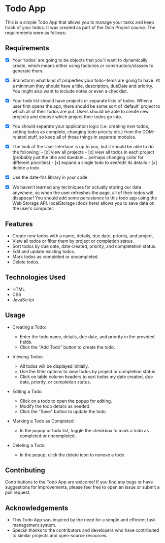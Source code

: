# Todo App

This is a simple Todo App that allows you to manage your tasks and keep track of your todos. 
It was created as part of the Odin Project course. The requirements were as follows:

## Requirements
- [x] Your ‘todos’ are going to be objects that you’ll want to dynamically create, which means either using factories or constructors/classes to generate them.
- [x] Brainstorm what kind of properties your todo-items are going to have. At a minimum they should have a title, description, dueDate and priority. You might also want to include notes or even a checklist.
- [x] Your todo list should have projects or separate lists of todos. When a user first opens the app, there should be some sort of ‘default’ project to which all of their todos are put. Users should be able to create new projects and choose which project their todos go into.
- [x] You should separate your application logic (i.e. creating new todos, setting todos as complete, changing todo priority etc.) from the DOM-related stuff, so keep all of those things in separate modules.
- [x] The look of the User Interface is up to you, but it should be able to do the following:
      - [x] view all projects
      - [x] view all todos in each project (probably just the title and duedate… perhaps changing color for different priorities)
      - [x] expand a single todo to see/edit its details
      - [x] delete a todo

- [x] Use the date-fns library in your code.
- [x] We haven’t learned any techniques for actually storing our data anywhere, so when the user refreshes the page, all of their todos will disappear! You should add some persistence to this todo app using the Web Storage API. localStorage (docs here) allows you to save data on the user’s computer. 

## Features

- Create new todos with a name, details, due date, priority, and project.
- View all todos or filter them by project or completion status.
- Sort todos by due date, date created, priority, and completetion status.
- Edit and update existing todos.
- Mark todos as completed or uncompleted.
- Delete todos.
<!-- - Responsive design for easy use on different devices. -->

## Technologies Used

- HTML
- CSS
- JavaScript


## Usage

- Creating a Todo:
  - Enter the todo name, details, due date, and priority in the provided fields.
  - Click the "Add Todo" button to create the todo.

- Viewing Todos:
  - All todos will be displayed initially.
  - Use the filter options to view todos by project or completion status.
  - Click on table column headers to sort todos my date created, due date, priority, or completion status.

- Editing a Todo:
  - Click on a todo to open the popup for editing.
  - Modify the todo details as needed.
  - Click the "Save" button to update the todo.

- Marking a Todo as Completed:
  - In the popup or todo list, toggle the checkbox to mark a todo as completed or uncompleted.

- Deleting a Todo:
  - In the popup, click the delete icon to remove a todo.

## Contributing

Contributions to the Todo App are welcome! If you find any bugs or have suggestions for improvements, please feel free to open an issue or submit a pull request.

## Acknowledgements

- This Todo App was inspired by the need for a simple and efficient task management system.
- Special thanks to the contributors and developers who have contributed to similar projects and open-source resources.
